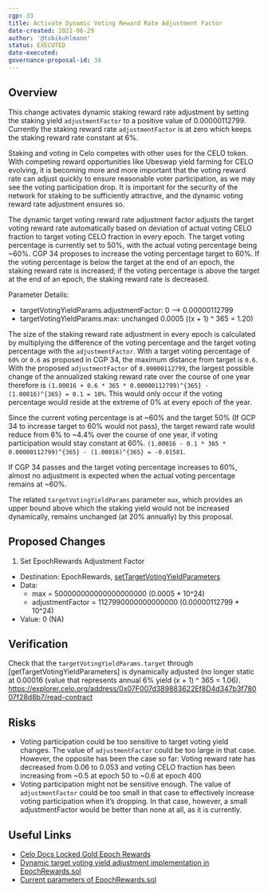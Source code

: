 ```yaml
---
cgp: 33
title: Activate Dynamic Voting Reward Rate Adjustment Factor
date-created: 2021-06-29
author: '@tobikuhlmann'
status: EXECUTED
date-executed:
governance-proposal-id: 34
---
```


## Overview

This change activates dynamic staking reward rate adjustment by setting the staking yield `adjustmentFactor` to a positive value of 0.00000112799. Currently the staking reward rate `adjustmentFactor` is at zero which keeps the staking reward rate constant at 6%. 

Staking and voting in Celo competes with other uses for the CELO token. With competing reward opportunities like Ubeswap yield farming for CELO evolving, it is becoming more and more important that the voting reward rate can adjust quickly to ensure reasonable voter participation, as we may see the voting participation drop. It is important for the security of the network for staking to be sufficiently attractive, and the dynamic voting reward rate adjustment ensures so. 

The dynamic target voting reward rate adjustment factor adjusts the target voting reward rate automatically based on deviation of actual voting CELO fraction to target voting CELO fraction in every epoch. The target voting percentage is currently set to 50%, with the actual voting percentage being ~60%.  CGP 34 proposes to increase the voting percentage target to 60%. If the voting percentage is below the target at the end of an epoch, the staking reward rate is increased; if the voting percentage is above the target at the end of an epoch, the staking reward rate is decreased.

Parameter Details:

- targetVotingYieldParams.adjustmentFactor: 0 --> 0.00000112799
- targetVotingYieldParams.max: unchanged 0.0005 ((x + 1) ^ 365 = 1.20)

The size of the staking reward rate adjustment in every epoch is calculated by multiplying the difference of the voting percentage and the target voting percentage with the `adjustmentFactor`. With a target voting percentage of `60%` or `0.6` as proposed in CGP 34, the maximum distance from target is `0.6`. With the proposed `adjustmentFactor` of `0.00000112799`, the largest possible change of the annualized staking reward rate over the course of one year therefore is `(1.00016 + 0.6 * 365 * 0.00000112799)^{365} - (1.00016)^{365} = 0.1 = 10%`. This would only occur if the voting percentage would reside at the extreme of 0% at every epoch of the year. 

Since the current voting percentage is at ~60% and the target 50% (If GCP 34 to increase target to 60% would not pass), the target reward rate would reduce from 6% to ~4.4% over the course of one year, if voting participation would stay constant at 60%. `(1.00016 - 0.1 * 365 * 0.00000112799)^{365} - (1.00016)^{365} = -0.01581`. 

If CGP 34 passes and the target voting percentage increases to 60%, almost no adjustment is expected when the actual voting percentage remains at ~60%.

The related `targetVotingYieldParams` parameter `max`, which provides an upper bound above which the staking yield would not be increased dynamically, remains unchanged (at 20% annually) by this proposal.


## Proposed Changes

1. Set EpochRewards Adjustment Factor
  - Destination: EpochRewards, [setTargetVotingYieldParameters](https://github.com/celo-org/celo-monorepo/blob/master/packages/protocol/contracts/governance/EpochRewards.sol#L293)
  - Data: 
    - max = 500000000000000000000 (0.0005 * 10^24)
    - adjustmentFactor = 1127990000000000000 (0.00000112799 * 10^24)
  - Value: 0 (NA)


## Verification

Check that the `targetVotingYieldParams.target` through [getTargetVotingYieldParameters] is dynamically adjusted (no longer static at 0.00016 (value that represents annual 6% yield (x + 1) ^ 365 = 1.06).
https://explorer.celo.org/address/0x07F007d389883622Ef8D4d347b3f78007f28d8b7/read-contract


## Risks
- Voting participation could be too sensitive to target voting yield changes. The value of `adjustmentFactor` could be too large in that case. However, the opposite has been the case so far: Voting reward rate has decreased from 0.06 to 0.053 and voting CELO fraction has been increasing from ~0.5 at epoch 50 to ~0.6 at epoch 400
- Voting participation might not be sensitive enough. The value of `adjustmentFactor` could be too small in that case to effectively increase voting participation when it’s dropping. In that case, however, a small adjustmentFactor would be better than none at all, as it is currently.


## Useful Links
* [Celo Docs Locked Gold Epoch Rewards](https://docs.celo.org/celo-codebase/protocol/proof-of-stake/epoch-rewards/locked-gold-rewards)
* [Dynamic target voting yield adjustment implementation in EpochRewards.sol](https://github.com/celo-org/celo-monorepo/blob/master/packages/protocol/contracts/governance/EpochRewards.sol#L448)
* [Current parameters of EpochRewards.sol](https://explorer.celo.org/address/0x07F007d389883622Ef8D4d347b3f78007f28d8b7/read-contract)
